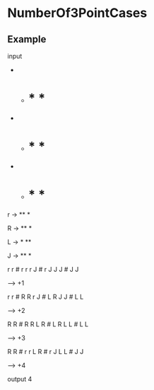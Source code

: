 # NumberOf3PointCases

## Example


input
* * # * *
* * # * *
* * # * *

r -> **
     *
     
R -> **
      *
      
L -> *
     **
     
J -> **
      *


r r # r r
r J # r J
J J # J J

--> +1

r r # R R
r J # L R
J J # L L

--> +2

R R # R R
L R # L R
L L # L L

--> +3

R R # r r
L R # r J
L L # J J

--> +4

output
4
